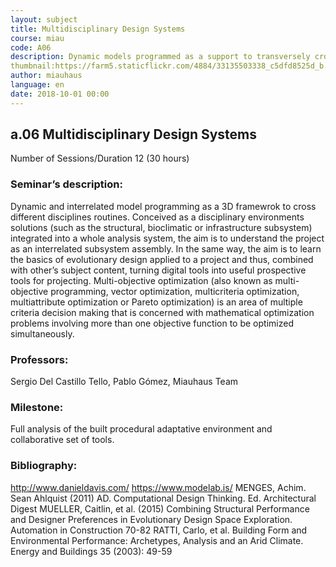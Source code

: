 ```yaml
---
layout: subject
title: Multidisciplinary Design Systems
course: miau
code: A06
description: Dynamic models programmed as a support to transversely cross routines of different disciplines. Understanding the project as an assembly of interrelated sub-elements
thumbnail:https://farm5.staticflickr.com/4884/33135503338_c5dfd8525d_b.jpg
author: miauhaus
language: en
date: 2018-10-01 00:00
---
```

## a.06 Multidisciplinary Design Systems
Number of Sessions/Duration 12 (30 hours)

### Seminar’s description:
Dynamic and interrelated model programming as a 3D framewrok to cross different disciplines routines. Conceived as a disciplinary environments solutions (such as the structural, bioclimatic or infrastructure subsystem) integrated into a whole analysis system, the aim is to understand the project as an interrelated subsystem assembly. In the same way, the aim is to learn the basics of evolutionary design applied to a project and thus, combined with other’s subject content, turning digital tools into useful prospective tools for projecting.
Multi-objective optimization (also known as multi-objective programming, vector optimization, multicriteria optimization, multiattribute optimization or Pareto optimization) is an area of multiple criteria decision making that is concerned with mathematical optimization problems involving more than one objective function to be optimized simultaneously.

### Professors:
Sergio Del Castillo Tello, Pablo Gómez, Miauhaus Team

### Milestone:
Full analysis of the built procedural adaptative environment and collaborative set of tools.

### Bibliography:
http://www.danieldavis.com/
https://www.modelab.is/
MENGES, Achim. Sean Ahlquist (2011) AD. Computational Design Thinking. Ed. Architectural Digest
MUELLER, Caitlin, et al. (2015) Combining Structural Performance and Designer Preferences in
Evolutionary Design Space Exploration. Automation in Construction 70-82
RATTI, Carlo, et al. Building Form and Environmental Performance: Archetypes, Analysis and an Arid
Climate. Energy and Buildings 35 (2003): 49-59
